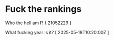 # Fuck the rankings

Who the hell am I?
{ 21052229 }

What fucking year is it?
[ 2025-05-18T10:20:00Z ]
